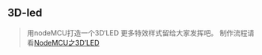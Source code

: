 ## 3D-led

> 用nodeMCU打造一个3D‘LED
> 更多特效样式留给大家发挥吧。
> 制作流程请看[NodeMCU之3D’LED](https://w3c.ink/20181108/iotled/)